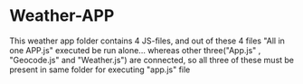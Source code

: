 # Weather-APP
This weather app folder contains 4 JS-files,
and out of these 4 files "All in one APP.js" executed be run alone...
whereas other three("App.js" , "Geocode.js" and "Weather.js") are connected,
so all three of these must be present in same folder for executing "app.js" file
